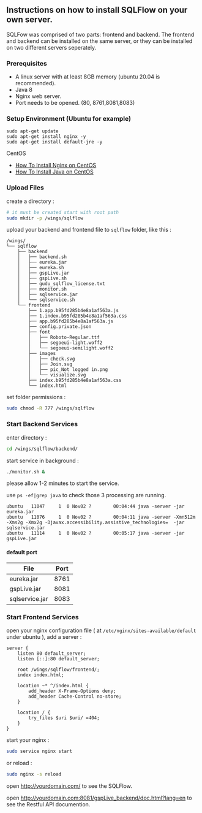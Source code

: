 ## Instructions on how to install SQLFlow on your own server.

SQLFow was comprised of two parts: frontend and backend. 
The frontend and backend can be installed on the same server, or they can be installed on two different servers seperately.

### Prerequisites
- A linux server with at least 8GB memory (ubuntu 20.04 is recommended).
- Java 8
- Nginx web server. 
- Port needs to be opened. (80, 8761,8081,8083)

### Setup Environment (Ubuntu for example)
	sudo apt-get update
	sudo apt-get install nginx -y
	sudo apt-get install default-jre -y	

CentOS
- [How To Install Nginx on CentOS](https://www.digitalocean.com/community/tutorials/how-to-install-nginx-on-centos-7)
- [How To Install Java on CentOS ](https://www.digitalocean.com/community/tutorials/how-to-install-java-on-centos-and-fedora)


### Upload Files

create a directory :

```bash
# it must be created start with root path
sudo mkdir -p /wings/sqlflow
```

upload your backend and frontend file to `sqlflow` folder, like this :

```
/wings/
└── sqlflow
    ├── backend
    │   ├── backend.sh
    │   ├── eureka.jar
    │   ├── eureka.sh
    │   ├── gspLive.jar
    │   ├── gspLive.sh
    │   ├── gudu_sqlflow_license.txt
    │   ├── monitor.sh
    │   ├── sqlservice.jar
    │   └── sqlservice.sh
    └── frontend
        ├── 1.app.b95fd285b4e8a1af563a.js
        ├── 1.index.b95fd285b4e8a1af563a.css
        ├── app.b95fd285b4e8a1af563a.js
        ├── config.private.json
        ├── font
        │   ├── Roboto-Regular.ttf
        │   ├── segoeui-light.woff2
        │   └── segoeui-semilight.woff2
        ├── images
        │   ├── check.svg
        │   ├── Join.svg
        │   ├── pic_Not logged in.png
        │   └── visualize.svg
        ├── index.b95fd285b4e8a1af563a.css
        └── index.html
```

set folder permissions :

```bash
sudo chmod -R 777 /wings/sqlflow
```

### Start Backend Services

enter directory :

```bash
cd /wings/sqlflow/backend/
```

start service in background : 

```bash
./monitor.sh &
```

please allow 1-2 minutes to start the service.

use `ps -ef|grep java` to check those 3 processing are running.

```
ubuntu   11047     1  0 Nov02 ?        00:04:44 java -server -jar eureka.jar
ubuntu   11076     1  0 Nov02 ?        00:04:11 java -server -Xmn512m -Xms2g -Xmx2g -Djavax.accessibility.assistive_technologies=  -jar sqlservice.jar
ubuntu   11114     1  0 Nov02 ?        00:05:17 java -server -jar gspLive.jar
```

#### default port

| File           | Port |
| -------------- | ---- |
| eureka.jar     | 8761 |
| gspLive.jar    | 8081 |
| sqlservice.jar | 8083 |

### Start Frontend Services

open your nginx configuration file ( at `/etc/nginx/sites-available/default` under ubuntu ), add a server :

```nginx
server {
	listen 80 default_server;
	listen [::]:80 default_server;

	root /wings/sqlflow/frontend/;
	index index.html;

	location ~* ^/index.html {
		add_header X-Frame-Options deny;
		add_header Cache-Control no-store;
	}

	location / {
		try_files $uri $uri/ =404;
	}
}
```

start your nginx : 

```bash
sudo service nginx start
```

or reload : 

```bash
sudo nginx -s reload
```

open http://yourdomain.com/ to see the SQLFlow.

open http://yourdomain.com:8081/gspLive_backend/doc.html?lang=en to see the Restful API documention.